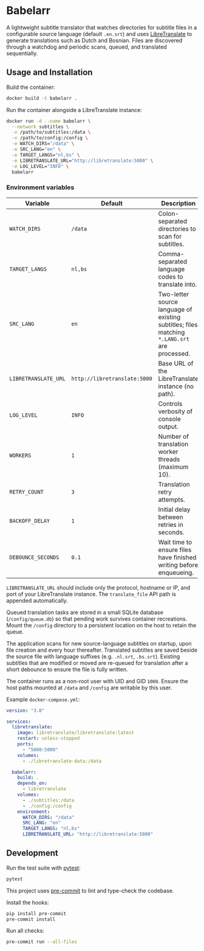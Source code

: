 # Babelarr

A lightweight subtitle translator that watches directories for subtitle files in a configurable source language (default `.en.srt`) and uses [LibreTranslate](https://libretranslate.com/) to generate translations such as Dutch and Bosnian. Files are discovered through a watchdog and periodic scans, queued, and translated sequentially.

## Usage and Installation

Build the container:

```bash
docker build -t babelarr .
```

Run the container alongside a LibreTranslate instance:

```bash
docker run -d --name babelarr \
  --network subtitles \
  -v /path/to/subtitles:/data \
  -v /path/to/config:/config \
  -e WATCH_DIRS="/data" \
  -e SRC_LANG="en" \
  -e TARGET_LANGS="nl,bs" \
  -e LIBRETRANSLATE_URL="http://libretranslate:5000" \
  -e LOG_LEVEL="INFO" \
  babelarr
```

### Environment variables

| Variable | Default | Description |
| --- | --- | --- |
| `WATCH_DIRS` | `/data` | Colon-separated directories to scan for subtitles. |
| `TARGET_LANGS` | `nl,bs` | Comma-separated language codes to translate into. |
| `SRC_LANG` | `en` | Two-letter source language of existing subtitles; files matching `*.LANG.srt` are processed. |
| `LIBRETRANSLATE_URL` | `http://libretranslate:5000` | Base URL of the LibreTranslate instance (no path). |
| `LOG_LEVEL` | `INFO` | Controls verbosity of console output. |
| `WORKERS` | `1` | Number of translation worker threads (maximum 10). |
| `RETRY_COUNT` | `3` | Translation retry attempts. |
| `BACKOFF_DELAY` | `1` | Initial delay between retries in seconds. |
| `DEBOUNCE_SECONDS` | `0.1` | Wait time to ensure files have finished writing before enqueueing. |

`LIBRETRANSLATE_URL` should include only the protocol, hostname or IP, and port of your LibreTranslate instance. The `translate_file` API path is appended automatically.

Queued translation tasks are stored in a small SQLite database (`/config/queue.db`) so that pending work survives container recreations. Mount the `/config` directory to a persistent location on the host to retain the queue.

The application scans for new source-language subtitles on startup, upon file creation and every hour thereafter. Translated subtitles are saved beside the source file with language suffixes (e.g. `.nl.srt`, `.bs.srt`). Existing subtitles that are modified or moved are re-queued for translation after a short debounce to ensure the file is fully written.

The container runs as a non-root user with UID and GID `1000`. Ensure the host paths mounted at `/data` and `/config` are writable by this user.

Example `docker-compose.yml`:

```yaml
version: "3.8"

services:
  libretranslate:
    image: libretranslate/libretranslate:latest
    restart: unless-stopped
    ports:
      - "5000:5000"
    volumes:
      - ./libretranslate-data:/data

  babelarr:
    build: .
    depends_on:
      - libretranslate
    volumes:
      - ./subtitles:/data
      - ./config:/config
    environment:
      WATCH_DIRS: "/data"
      SRC_LANG: "en"
      TARGET_LANGS: "nl,bs"
      LIBRETRANSLATE_URL: "http://libretranslate:5000"
```

## Development

Run the test suite with [pytest](https://docs.pytest.org/):

```bash
pytest
```

This project uses [pre-commit](https://pre-commit.com/) to lint and type-check the codebase.

Install the hooks:

```bash
pip install pre-commit
pre-commit install
```

Run all checks:

```bash
pre-commit run --all-files
```
